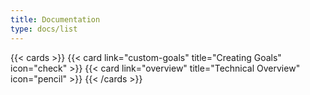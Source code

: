 ```yaml
---
title: Documentation
type: docs/list
---
```


{{< cards >}}
  {{< card link="custom-goals" title="Creating Goals" icon="check" >}}
  {{< card link="overview" title="Technical Overview" icon="pencil" >}}
{{< /cards >}}
